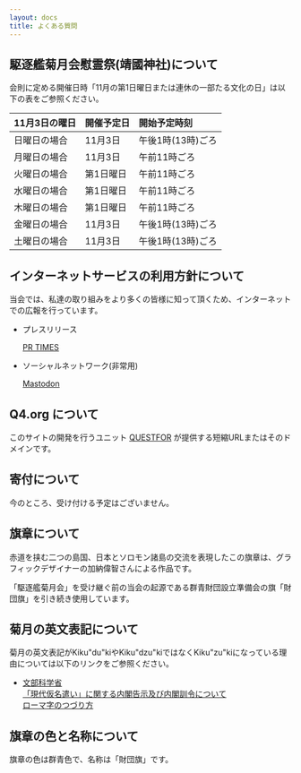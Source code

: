 ```yaml
---
layout: docs
title: よくある質問
---
```

## 駆逐艦菊月会慰霊祭(靖國神社)について
会則に定める開催日時「11月の第1日曜日または連休の一部たる文化の日」は以下の表をご参照ください。

<div class="scroll" markdown="block">

| 11月3日の曜日 | 開催予定日     | 開始予定時刻      |
|:--------------|:---------------|:------------------|
| 日曜日の場合  | 11月3日        | 午後1時(13時)ごろ |
| 月曜日の場合  | 11月3日        | 午前11時ごろ      |
| 火曜日の場合  | 第1日曜日      | 午前11時ごろ      |
| 水曜日の場合  | 第1日曜日      | 午前11時ごろ      |
| 木曜日の場合  | 第1日曜日      | 午前11時ごろ      |
| 金曜日の場合  | 11月3日        | 午後1時(13時)ごろ |
| 土曜日の場合  | 11月3日        | 午後1時(13時)ごろ |

</div>

## インターネットサービスの利用方針について
当会では、私達の取り組みをより多くの皆様に知って頂くため、インターネットでの広報を行っています。

* プレスリリース

    [PR TIMES](https://prtimes.jp/main/html/searchrlp/company_id/31198)
    
* ソーシャルネットワーク(非常用)

    <a rel="me" href="https://mastodon.social/@{{ site.github.owner_name }}" target="_blank">Mastodon</a>

## Q4.org について
このサイトの開発を行うユニット [QUESTFOR](https://web.q4.org) が提供する短縮URLまたはそのドメインです。

## 寄付について
今のところ、受け付ける予定はございません。

## 旗章について
<object data="{{ '/assets/svg/guide.svg' | relative_url }}" type="image/svg+xml"></object>

赤道を挟む二つの島国、日本とソロモン諸島の交流を表現したこの旗章は、グラフィックデザイナーの加納偉智さんによる作品です。

「駆逐艦菊月会」を受け継ぐ前の当会の起源である群青財団設立準備会の旗「財団旗」を引き続き使用しています。

## 菊月の英文表記について
菊月の英文表記がKiku&quot;du&quot;kiやKiku&quot;dzu&quot;kiではなくKiku&quot;zu&quot;kiになっている理由については以下のリンクをご参照ください。

* [文部科学省](http://www.mext.go.jp/)  
    [「現代仮名遣い」に関する内閣告示及び内閣訓令について](http://www.mext.go.jp/b_menu/hakusho/nc/t19860701002/t19860701002.html)  
    [ローマ字のつづり方](http://www.mext.go.jp/b_menu/hakusho/nc/k19541209001/k19541209001.html)

## 旗章の色と名称について
旗章の色は群青色で、名称は「財団旗」です。
